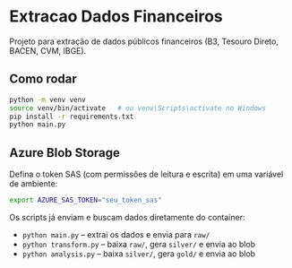 # Extracao Dados Financeiros

Projeto para extração de dados públicos financeiros (B3, Tesouro Direto, BACEN, CVM, IBGE).

## Como rodar

```bash
python -m venv venv
source venv/bin/activate   # ou venv\Scripts\activate no Windows
pip install -r requirements.txt
python main.py
```

## Azure Blob Storage
Defina o token SAS (com permissões de leitura e escrita) em uma variável de ambiente:

```bash
export AZURE_SAS_TOKEN="seu_token_sas"
```

Os scripts já enviam e buscam dados diretamente do container:

- `python main.py` – extrai os dados e envia para `raw/`
- `python transform.py` – baixa `raw/`, gera `silver/` e envia ao blob
- `python analysis.py` – baixa `silver/`, gera `gold/` e envia ao blob